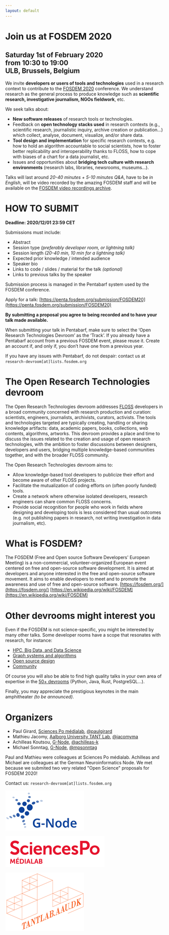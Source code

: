 ```yaml
---
layout: default
---
```

# Join us at FOSDEM 2020
## Saturday 1st of February 2020<br> from 10:30 to 19:00<br>ULB, Brussels, Belgium

We invite **developers or users of tools and technologies** used in a research context to contribute to the [FOSDEM 2020](https://fosdem.org) conference.
We understand research as the general process to produce knowledge such as **scientific research, investigative journalism, NGOs fieldwork**, etc.

We seek talks about:
- **New software releases** of research tools or technologies.
- Feedback on **open technology stacks used** in research contexts (e.g., scientific research, journalistic inquiry, archive creation or publication…) which collect, analyse, document, visualize, and/or share data.
- **Tool design and implementation** for specific research contexts, e.g. how to hold an algorithm accountable to social scientists, how to foster better replicability and interoperability thanks to FLOSS, how to cope with biases of a chart for a data journalist, etc.
- Issues and opportunities about **bridging tech culture with research environments** (research labs, libraries, newsrooms, museums…).

Talks will last around *20-40 minutes + 5-10 minutes Q&A*, have to be *in English*, will be video recorded by the amazing FOSDEM staff and will be available on the [FOSDEM video recordings archive](https://video.fosdem.org/).

# HOW TO SUBMIT

**Deadline: 2020/12/01 23:59 CET**

Submissions must include:
- Abstract
- Session type *(preferably developer room, or lightning talk)*
- Session length *(20-40 min, 10 min for a lightning talk)*
- Expected prior knowledge / intended audience
- Speaker bio
- Links to code / slides / material for the talk *(optional)*
- Links to previous talks by the speaker

Submission process is managed in the Pentabarf system used by the FOSDEM conference.

Apply for a talk: [https://penta.fosdem.org/submission/FOSDEM20](https://penta.fosdem.org/submission/FOSDEM20)

**By submitting a proposal you agree to being recorded and to have your talk made available.**

When submitting your talk in Pentabarf, make sure to select the ‘Open Research Technologies Devroom’ as the ‘Track’.
If you already have a Pentabarf account from a previous FOSDEM event, please reuse it. Create an account if, and only if, you don’t have one from a previous year.

If you have any issues with Pentabarf, do not despair: contact us at `research-devroom[at]lists.fosdem.org`

# The Open Research Technologies devroom

The Open Research Technologies devroom addresses [FLOSS](https://www.gnu.org/philosophy/floss-and-foss.en.html) developers in a broad community concerned with research production and curation: scientists, engineers, journalists, archivists, curators, activists.
The tools and technologies targeted are typically creating, handling or sharing knowledge artifacts: data, academic papers, books, collections, web contents, algorithms, artworks.
This devroom provides a place and time to discuss the issues related to the creation and usage of open research technologies, with the ambition to foster discussions between designers, developers and users, bridging multiple knowledge-based communities together, and with the broader FLOSS community.

The Open Research Technologies devroom aims to:
- Allow knowledge-based tool developers to publicize their effort and become aware of other FLOSS projects.
- Facilitate the mutualization of coding efforts on (often poorly funded) tools.
- Create a network where otherwise isolated developers, research engineers can share common FLOSS concerns.
- Provide social recognition for people who work in fields where designing and developing tools is less considered than usual outcomes (e.g. not publishing papers in research, not writing investigation in data journalism, etc).

# What is FOSDEM?

The FOSDEM (Free and Open source Software Developers' European Meeting) is a non-commercial, volunteer-organized European event centered on free and open-source software development. It is aimed at developers and anyone interested in the free and open-source software movement. It aims to enable developers to meet and to promote the awareness and use of free and open-source software.
[https://fosdem.org/](https://fosdem.org/)
[https://en.wikipedia.org/wiki/FOSDEM](https://en.wikipedia.org/wiki/FOSDEM)

# Other devrooms might interest you

Even if the FOSDEM is not science-specific, you might be interested by many other talks. Some developer rooms have a scope that resonates with research, for instance:
- [HPC, Big Data, and Data Science](https://fosdem.org/2020/schedule/track/hpc_big_data_and_data_science/)
- [Graph systems and algorithms](https://fosdem.org/2020/schedule/track/graph_systems_and_algorithms/)
- [Open source design](https://fosdem.org/2020/schedule/track/open_source_design/)
- [Community](https://fosdem.org/2020/schedule/track/community_devroom/)

Of course you will also be able to find high quality talks in your own area of expertise in the [50+ devrooms](https://fosdem.org/2020/schedule/) (Python, Java, Rust, PostgreSQL…).

Finally, you may appreciate the prestigious keynotes in the main amphitheater *(to be announced)*.

# Organizers

- Paul Girard, [Sciences Po médialab](https://medialab.sciencespo.fr), [@paulgirard](https://github.com/paulgirard)
- Mathieu Jacomy, [Aalborg University TANT Lab](https://www.tantlab.aau.dk/), [@jacomyma](https://github.com/jacomyma)
- Achilleas Koutsou, [G-Node](http://www.g-node.org), [@achilleas-k](https://github.com/achilleas-k)
- Michael Sonntag, [G-Node](http://www.g-node.org), [@mpsonntag](https://github.com/mpsonntag)

Paul and Mathieu were colleagues at Sciences Po médialab.
Achilleas and Michael are colleagues at the German Neuroinformatics Node.
We met because we submited two very related "Open Science" proposals for FOSDEM 2020!

Contact us: `research-devroom[at]lists.fosdem.org`

![G-Node logo](img/g-node-logo.png)

![médialab logo](img/medialab-logo.png)

![TANTLab logo](img/tantlab-logo.png)